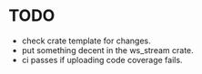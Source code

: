 # TODO

- check crate template for changes.
- put something decent in the ws_stream crate.
- ci passes if uploading code coverage fails.
